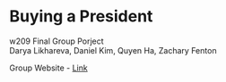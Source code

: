 # Buying a President
w209 Final Group Porject<br>
Darya Likhareva, Daniel Kim, Quyen Ha, Zachary Fenton

Group Website - [Link](https://groups.ischool.berkeley.edu/buyingapresident/)

